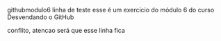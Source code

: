  githubmodulo6
linha de teste
esse é um exercício do módulo 6 do curso Desvendando o GitHub

conflito, atencao
será que esse linha fica